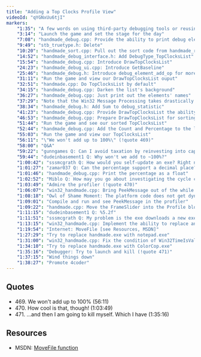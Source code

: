 ```yaml
---
title: "Adding a Top Clocks Profile View"
videoId: "qYGNxUu6tjI"
markers:
    "1:35": "A few words on using third-party debugging tools or reusing ones own across projects"
    "3:14": "Launch the game and set the stage for the day"
    "7:08": "handmade_debug.cpp: Provide the ability to print debug elements in descending order of cycle counts"
    "9:49": "stb_truetype.h: Delete"
    "10:20": "handmade_sort.cpp: Pull out the sort code from handmade_render_group.h and handmade_render.cpp"
    "14:52": "handmade_debug_interface.h: Add DebugType_TopClocksList"
    "15:54": "handmade_debug.cpp: Introduce DrawTopClocksList"
    "24:23": "handmade_debug_ui.cpp: Introduce GetBaseline"
    "25:46": "handmade_debug.h: Introduce debug_element_add_op for more fine-grained control of how elements are profiled"
    "31:11": "Run the game and view our DrawTopClocksList ouput"
    "32:51": "handmade.cpp: Do TopClocksList by default"
    "34:15": "handmade_debug.cpp: Darken the list's background"
    "36:27": "handmade_debug.cpp: Just print out the elements' names"
    "37:29": "Note that the Win32 Message Processing takes drastically longer when the mouse is moved"
    "38:34": "handmade_debug.h: Add Sum to debug_statistic"
    "41:23": "handmade_debug.cpp: Provide DrawTopClocksList the ability to print out percentages"
    "46:53": "handmade_debug.cpp: Prepare DrawTopClocksList for sorting"
    "51:44": "Run the game and see our sorted TopClocksList"
    "52:44": "handmade_debug.cpp: Add the Count and Percentage to the list"
    "55:03": "Run the game and view our TopClocksList"
    "56:11": "\"We won't add up to 100%\" (!quote 469)"
    "58:00": "Q&A"
    "59:22": "gunngames Q: Can I avoid taxation by reinvesting into capital gains?"
    "59:44": "dudeinbasement1 Q: Why won't we add to ~100%?"
    "1:00:42": "sssmcgrath Q: How would you self-update an exe? Right now I have a second exe that copies a file that overwrites the current exe. So main exe calls updateme.exe, closes itself, updateme sleeps for 1/2 second, then copies... There's gotta be something smarter"
    "1:01:27": "zamar037 Q: Can the percentage support a decimal place?"
    "1:01:46": "handmade_debug.cpp: Print the percentage as a float"
    "1:02:52": "Miblo Q: How may you go about investigating the cycle count increase for the Input Processing when the mouse is moved?"
    "1:03:49": "Admire the profiler (!quote 470)"
    "1:06:07": "win32_handmade.cpp: Bring PeekMessage out of the while condition and put it in a TIMED_BLOCK"
    "1:08:18": "Owl of Shame Moment: The platform code does not get dynamically reloaded"
    "1:09:01": "Compile and run and see PeekMessage in the profiler"
    "1:09:22": "handmade.cpp: Move the FrameSlider into the Profile block"
    "1:11:15": "dudeinbasement1 Q: %5.2f"
    "1:11:51": "sssmcgrath Q: My problem is the exe downloads a new exe, then I want it to replace itself, but I can't delete the running exe or even rename it while it's running. I'm fine with the game going down and coming back up, it's for updating players, not for development"
    "1:13:15": "win32_handmade.cpp: Implement the ability to replace and auto-reload a running executable"
    "1:19:54": "Internet: MoveFile [see Resources, MSDN]"
    "1:27:29": "Try to replace handmade.exe with notepad.exe"
    "1:31:00": "win32_handmade.cpp: Fix the condition of Win32TimeIsValid"
    "1:34:10": "Try to replace handmade.exe with ColorCop.exe"
    "1:35:16": "Debugger: Try to launch and kill (!quote 471)"
    "1:37:15": "Wind things down"
    "1:38:27": "Promote 4coder"
---
```


## Quotes

* 469\. We won't add up to 100% (56:11)
* 470\. How cool is that, though! (1:03:49)
* 471\. ...and then I am going to kill myself. Which I have (1:35:16)

## Resources

* MSDN: [MoveFile function](https://msdn.microsoft.com/en-us/library/windows/desktop/aa365239)
